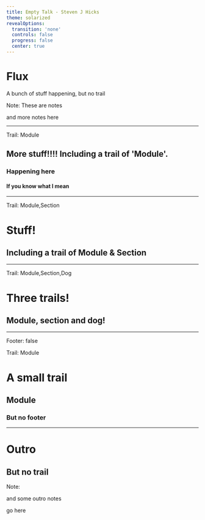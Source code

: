 ```yaml
---
title: Empty Talk - Steven J Hicks
theme: solarized
revealOptions:
  transition: 'none'
  controls: false
  progress: false
  center: true
---
```

# Flux

A bunch of stuff happening, but no trail

Note: These are notes

and more notes here

---

Trail: Module

<!-- .slide: class="steve" data-background="#ff5500" -->

## More stuff!!!! Including a trail of 'Module'.

### Happening here <!-- .element: class="fragment" -->

#### If you know what I mean <!-- .element: class="fragment" -->

---

Trail: Module,Section

# Stuff!

## Including a trail of Module & Section

---

Trail: Module,Section,Dog

# Three trails!

## Module, section and dog!

---

Footer: false

Trail: Module

# A small trail

## Module

### But no footer
---

# Outro

## But no trail

Note:

and some outro notes

go here
